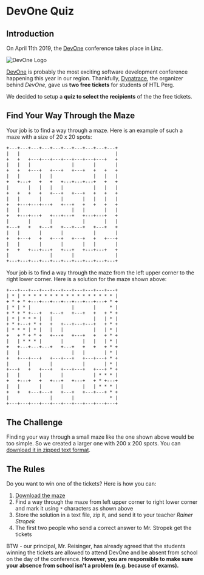# DevOne Quiz

## Introduction

On April 11th 2019, the [DevOne](https://devone.at/) conference takes place in Linz.

![DevOne Logo](devone-logo.png)

[DevOne](https://devone.at/) is probably the most exciting software development conference happening this year in our region. Thankfully, [Dynatrace](https://www.dynatrace.com/), the organizer behind *DevOne*, gave us **two free tickets** for students of HTL Perg.

We decided to setup a **quiz to select the recipients** of the the free tickets.

## Find Your Way Through the Maze

Your job is to find a way through a maze. Here is an example of such a maze with a size of 20 x 20 spots:

```txt
+---+---+---+---+---+---+---+---+---+---+
|   |                                   |
+   +   +---+---+---+---+---+---+---+   +
|   |   |               |       |       |
+   +   +---+   +---+   +---+   +   +   +
|   |       |   |               |   |   |
+   +---+   +   +   +---+---+---+   +   +
|       |   |   |   |           |   |   |
+   +   +   +   +---+   +---+   +   +   +
|   |       |       |       |   |   |   |
+   +---+---+---+   +---+   +   +   +   +
|   |                   |   |       |   |
+   +---+---+   +---+---+   +---+---+   +
|       |       |           |       |   |
+---+   +   +---+   +---+---+   +---+   +
|   |       |       |           |       |
+   +---+   +   +---+   +---+   +   +---+
|   |       |       |       |   |       |
+   +   +---+---+   +---+   +---+---+   +
|               |       |               |
+---+---+---+---+---+---+---+---+---+---+
```

Your job is to find a way through the maze from the left upper corner to the right lower corner. Here is a solution for the maze shown above:

```txt
+---+---+---+---+---+---+---+---+---+---+
| * | * * * * * * * * * * * * * * * * * |
+ * + * +---+---+---+---+---+---+---+ * +
| * | * |               |       |     * |
+ * + * +---+   +---+   +---+   +   + * +
| * | * * * |   |               |   | * |
+ * +---+ * +   +   +---+---+---+   + * +
| * * * | * |   |   |           |   | * |
+   + * + * +   +---+   +---+   +   + * +
|   | * * * |       |       |   |   | * |
+   +---+---+---+   +---+   +   +   + * +
|   |                   |   |       | * |
+   +---+---+   +---+---+   +---+---+ * +
|       |       |           |       | * |
+---+   +   +---+   +---+---+   +---+ * +
|   |       |       |           | * * * |
+   +---+   +   +---+   +---+   + * +---+
|   |       |       |       |   | * * * |
+   +   +---+---+   +---+   +---+---+ * +
|               |       |             * |
+---+---+---+---+---+---+---+---+---+---+
```

## The Challenge

Finding your way through a small maze like the one shown above would be too simple. So we created a larger one with 200 x 200 spots. You can [download it in zipped text format](https://github.com/rstropek/htl-mobile-computing/raw/master/2018-19/devone-quiz/maze.zip).

## The Rules

Do you want to win one of the tickets? Here is how you can:

1. [Download the maze](https://github.com/rstropek/htl-mobile-computing/raw/master/2018-19/devone-quiz/maze.zip)
1. Find a way through the maze from left upper corner to right lower corner and mark it using `*` characters as shown above
1. Store the solution in a text file, zip it, and send it to your teacher *Rainer Stropek*
1. The first two people who send a correct answer to Mr. Stropek get the tickets

BTW - our principal, Mr. Reisinger, has already agreed that the students winning the tickets are allowed to attend DevOne and be absent from school on the day of the conference. **However, you are responsible to make sure your absence from school isn't a problem (e.g. because of exams).**
